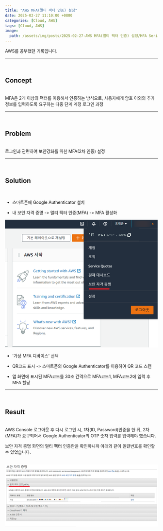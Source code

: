 ```yaml
---
title: "AWS MFA(멀티 팩터 인증) 설정"
date: 2025-02-27 11:10:00 +0800
categories: [Cloud, AWS]
tags: [Cloud, AWS]
image:
  path: /assets/img/posts/2025-02-27-AWS MFA(멀티 팩터 인증) 설정/MFA Serial Number.png
---
```


AWS를 공부했던 기록입니다.

<hr>
<br>

## Concept

<br>
MFA은 2개 이상의 팩터를 이용해서 인증하는 방식으로, 사용자에게 암호 이외의 추가 정보를 입력하도록 요구하는 다중 단계 계정 로그인 과정
<hr>
<br>

## Problem

<br>
로그인과 관련하여 보안강화를 위한 MFA(2차 인증) 설정
<hr>
<br>

## Solution

<br>

- 스마트폰에 Google Authenticator 설치

- 내 보안 자격 증명 -> 멀티 팩터 인증(MFA) -> MFA 활성화

<img src="/assets/img/posts/2025-02-27-AWS MFA(멀티 팩터 인증) 설정/MFA Activation.png" alt="MFA Activation">

- '가상 MFA 디바이스' 선택

- QR코드 표시 -> 스마트폰의 Google Authenticator를 이용하여 QR 코드 스캔

- 앱 화면에 표시된 MFA코드를 30초 간격으로 MFA코드1, MFA코드2에 입력 후 MFA 할당
<hr>
<br>

## Result

<br>
AWS Console 로그아웃 후 다시 로그인 시, 1차(ID, Password)인증을 한 뒤, 2차(MFA)가 요구되어서 Google Authenticator의 OTP 숫자 입력를 입력해야 했습니다.

보안 자격 증명 화면의 멀티 팩터 인증란을 확인하니까 아래와 같이 일련번호를 확인할 수 있었습니다.
<br>
<br>

<img src="/assets/img/posts/2025-02-27-AWS MFA(멀티 팩터 인증) 설정/MFA Serial Number.png" alt="MFA Serial Number">
